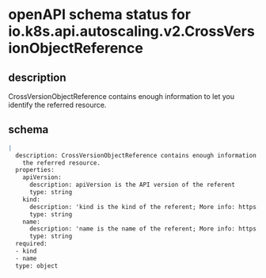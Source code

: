 # openAPI schema status for io.k8s.api.autoscaling.v2.CrossVersionObjectReference

## description

CrossVersionObjectReference contains enough information to let you identify the referred resource.

## schema

```yaml
|
  description: CrossVersionObjectReference contains enough information to let you identify
    the referred resource.
  properties:
    apiVersion:
      description: apiVersion is the API version of the referent
      type: string
    kind:
      description: 'kind is the kind of the referent; More info: https://git.k8s.io/community/contributors/devel/sig-architecture/api-conventions.md#types-kinds'
      type: string
    name:
      description: 'name is the name of the referent; More info: https://kubernetes.io/docs/concepts/overview/working-with-objects/names/#names'
      type: string
  required:
  - kind
  - name
  type: object

```
